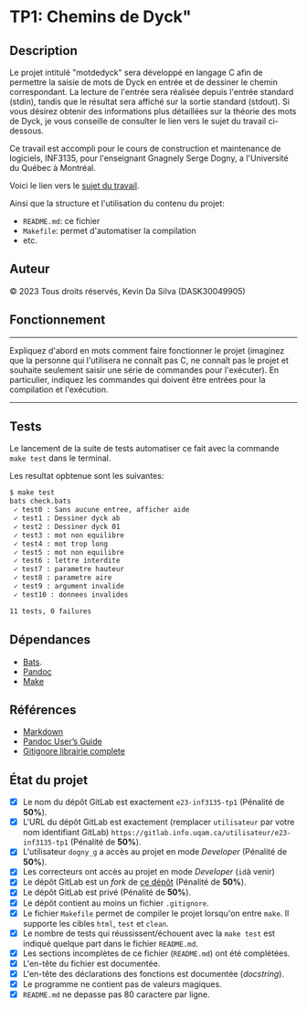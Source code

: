 # TP1: Chemins de Dyck"


## Description

Le projet intitulé "motdedyck" sera développé en langage C afin de permettre la saisie de mots de Dyck en entrée et de dessiner le chemin correspondant. La lecture de l'entrée sera réalisée depuis l'entrée standard (stdin), tandis que le résultat sera affiché sur la sortie standard (stdout). Si vous désirez obtenir des informations plus détaillées sur la théorie des mots de Dyck, je vous conseille de consulter le lien vers le sujet du travail ci-dessous.

Ce travail est accompli pour le cours de construction et maintenance de logiciels, INF3135,
pour l'enseignant Gnagnely Serge Dogny, a l'Université du Québec à Montréal.

Voici le lien vers le [sujet du travail](sujet.md).

Ainsi que la structure et l'utilisation du contenu du projet:

* `README.md`: ce fichier
* `Makefile`: permet d'automatiser la compilation
* etc.

## Auteur

© 2023 Tous droits réservés, Kevin Da Silva (DASK30049905)

## Fonctionnement

******
Expliquez d'abord en mots comment faire fonctionner le projet (imaginez que la
personne qui l'utilisera ne connaît pas C, ne connaît pas le projet et souhaite
seulement saisir une série de commandes pour l'exécuter). En particulier,
indiquez les commandes qui doivent être entrées pour la compilation et
l'exécution.
*******

## Tests

Le lancement de la suite de tests automatiser ce fait avec la commande
`make test` dans le terminal.

Les resultat opbtenue sont les suivantes:

```sh
$ make test
bats check.bats
 ✓ test0 : Sans aucune entree, afficher aide 
 ✓ test1 : Dessiner dyck ab 
 ✓ test2 : Dessiner dyck 01 
 ✓ test3 : mot non equilibre 
 ✓ test4 : mot trop long 
 ✓ test5 : mot non equilibre 
 ✓ test6 : lettre interdite 
 ✓ test7 : parametre hauteur 
 ✓ test8 : parametre aire 
 ✓ test9 : argument invalide 
 ✓ test10 : donnees invalides 

11 tests, 0 failures
```

[]()

## Dépendances

* [Bats](https://github.com/bats-core/bats-core).
* [Pandoc](https://pandoc.org/installing.html)
* [Make](https://linuxhint.com/install-make-ubuntu/)

## Références

* [Markdown](https://learn.microsoft.com/en-us/contribute/markdown-reference)
* [Pandoc User’s Guide](https://pandoc.org/MANUAL.html)
* [Gitignore librairie complete](https://github.com/github/gitignore)

## État du projet

* [X] Le nom du dépôt GitLab est exactement `e23-inf3135-tp1` (Pénalité de
  **50%**).
* [X] L'URL du dépôt GitLab est exactement (remplacer `utilisateur` par votre
  nom identifiant GitLab) `https://gitlab.info.uqam.ca/utilisateur/e23-inf3135-tp1`
  (Pénalité de **50%**).
* [X] L'utilisateur `dogny_g` a accès au projet en mode *Developer*
  (Pénalité de **50%**).
* [X] Les correcteurs ont accès au projet en mode *Developer* (`id`à venir)
* [X] Le dépôt GitLab est un *fork* de [ce
  dépôt](https://gitlab.info.uqam.ca/inf3135-sdo/motdedyck)
  (Pénalité de **50%**).
* [X] Le dépôt GitLab est privé (Pénalité de **50%**).
* [X] Le dépôt contient au moins un fichier `.gitignore`.
* [X] Le fichier `Makefile` permet de compiler le projet lorsqu'on entre
  `make`. Il supporte les cibles `html`, `test` et `clean`.
* [X] Le nombre de tests qui réussissent/échouent avec la `make test` est
  indiqué quelque part dans le fichier `README.md`.
* [X] Les sections incomplètes de ce fichier (`README.md`) ont été complétées.
* [X] L'en-tête du fichier est documentée.
* [X] L'en-tête des déclarations des fonctions est documentée (*docstring*).
* [X] Le programme ne contient pas de valeurs magiques.
* [X] `README.md` ne depasse pas 80 caractere par ligne.
